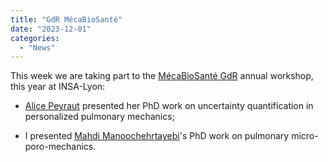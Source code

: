 ```yaml
---
title: "GdR MécaBioSanté"
date: "2023-12-01"
categories: 
  - "News"
---
```


This week we are taking part to the [MécaBioSanté GdR](https://gdr-mecabio-sante.cnrs.fr) annual workshop, this year at INSA-Lyon:

- [Alice Peyraut](https://m3disim.saclay.inria.fr/people/alice-peyraut) presented her PhD work on uncertainty quantification in personalized pulmonary mechanics;

- I presented [Mahdi Manoochehrtayebi](https://m3disim.saclay.inria.fr/people/mahdi-manoochehrtayebi)'s PhD work on pulmonary micro-poro-mechanics.
